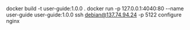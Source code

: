 docker build -t user-guide:1.0.0 .
docker run -p 127.0.0.1:4040:80 --name user-guide user-guide:1.0.0
ssh debian@137.74.94.24 -p 5122
configure nginx